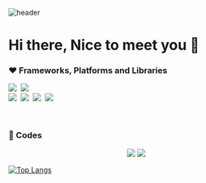 
![header](https://capsule-render.vercel.app/api?type=waving&color=auto&height=300&section=header&text=Wongyo%20Lee&fontSize=90)

# Hi there, Nice to meet you 👋


### ❤ Frameworks, Platforms and Libraries

<p align="left">
<img src="https://img.shields.io/badge/HTML-ff4500?style=flat-square&logo=HTML5&logoColor=white"/></a>&nbsp
<img src="https://img.shields.io/badge/CSS-1e90ff?style=flat-square&logo=CSS3&logoColor=white"/>

<br/>
<img src="https://img.shields.io/badge/Javascript-ffd700?style=flat-square&logo=javascript&logoColor=white"/></a>&nbsp
<img src="https://img.shields.io/badge/React-4169e1?style=flat-square&logo=React&logoColor=white"/></a>&nbsp
<img src="https://img.shields.io/badge/styled%2Dcomponents-DB7093?style=flat-square&logo=styled%2Dcomponents&logoColor=white"/></a>&nbsp
<img src="https://img.shields.io/badge/Redux-8a2be2?style=flat-square&logo=Redux&logoColor=white"/></a>&nbsp
</p>

<br/>

### 💛 Codes

<p align="center">
<img src="https://github-readme-stats.vercel.app/api?username=wglee0511&show_icons=true&theme=radical"/>
 <img src="https://github-readme-stats.vercel.app/api/top-langs/?username=wglee0511&exclude_repo=spartagithub-readme-stats,anuraghazra.github.io)](https://github.com/wglee0511/github-readme-stats&theme=radical"/>
</p>

[![Top Langs](https://github-readme-stats.vercel.app/api/top-langs/?username=wglee0511&exclude_repo=spartagithub-readme-stats,anuraghazra.github.io)](https://github.com/wglee0511/github-readme-stats&theme=radical)


